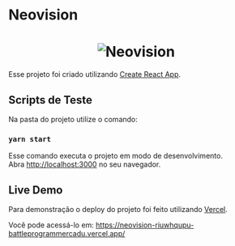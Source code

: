 # Neovision
<h1 align="center">
  <img src="https://user-images.githubusercontent.com/42250066/134597267-b587496f-616e-4f81-b0b2-cb1b38cc7d21.png" alt="Neovision" >
</h1>

Esse projeto foi criado utilizando [Create React App](https://github.com/facebook/create-react-app).

## Scripts de Teste

Na pasta do projeto utilize o comando:

### `yarn start`

Esse comando executa o projeto em modo de desenvolvimento.\
Abra [http://localhost:3000](http://localhost:3000) no seu navegador.

## Live Demo
Para demonstração o deploy do projeto foi feito utilizando [Vercel](https://github.com/vercel/vercel).

Você pode acessá-lo em: https://neovision-riuwhqupu-battleprogrammercadu.vercel.app/
